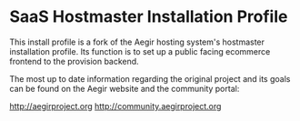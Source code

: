 SaaS Hostmaster Installation Profile
====================================

This install profile is a fork of the Aegir hosting system's hostmaster installation profile.
Its function is to set up a public facing ecommerce frontend to the provision backend.

The most up to date information regarding the original project and its goals
can be found on the Aegir website and the community portal:

   http://aegirproject.org
   http://community.aegirproject.org

